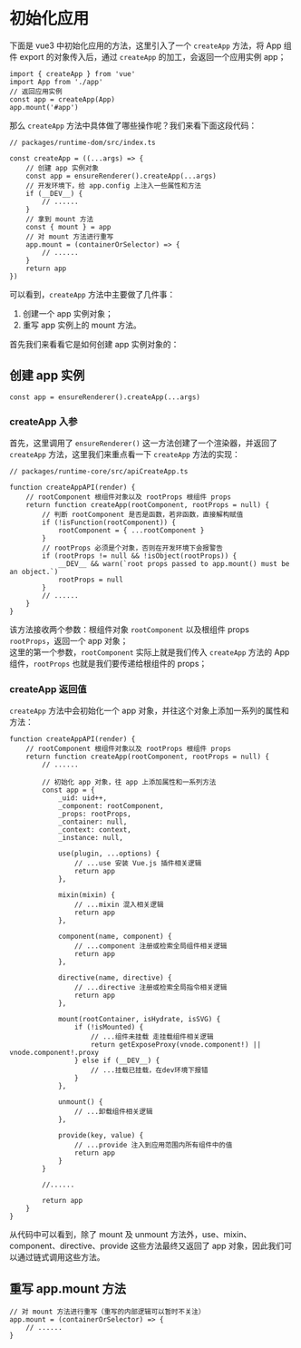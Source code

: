 # 初始化应用
下面是 vue3 中初始化应用的方法，这里引入了一个 `createApp` 方法，将 App 组件 export 的对象传入后，通过 `createApp` 的加工，会返回一个应用实例 app；

	import { createApp } from 'vue'
	import App from './app'
	// 返回应用实例
	const app = createApp(App)
	app.mount('#app')

那么 `createApp` 方法中具体做了哪些操作呢？我们来看下面这段代码：  

	// packages/runtime-dom/src/index.ts
	
	const createApp = ((...args) => {
		// 创建 app 实例对象
		const app = ensureRenderer().createApp(...args)
		// 开发环境下，给 app.config 上注入一些属性和方法
		if (__DEV__) {
			// ......
		}
		// 拿到 mount 方法
		const { mount } = app
		// 对 mount 方法进行重写
		app.mount = (containerOrSelector) => {
			// ......
		}
		return app
	})

可以看到，`createApp` 方法中主要做了几件事：  
1. 创建一个 app 实例对象；
2. 重写 app 实例上的 mount 方法。  

首先我们来看看它是如何创建 app 实例对象的：

## 创建 app 实例

	const app = ensureRenderer().createApp(...args)  

### createApp 入参    

首先，这里调用了 `ensureRenderer()` 这一方法创建了一个渲染器，并返回了 `createApp` 方法，这里我们来重点看一下 `createApp` 方法的实现：

	// packages/runtime-core/src/apiCreateApp.ts

	function createAppAPI(render) {
		// rootComponent 根组件对象以及 rootProps 根组件 props
		return function createApp(rootComponent, rootProps = null) {
			// 判断 rootComponent 是否是函数，若非函数，直接解构赋值
			if (!isFunction(rootComponent)) {
				rootComponent = { ...rootComponent }
			}
			// rootProps 必须是个对象，否则在开发环境下会报警告
			if (rootProps != null && !isObject(rootProps)) {
				__DEV__ && warn(`root props passed to app.mount() must be an object.`)
				rootProps = null
			}
			// ......
		}
	}

该方法接收两个参数：根组件对象 `rootComponent` 以及根组件 props `rootProps`，返回一个 app 对象；  
这里的第一个参数，`rootComponent` 实际上就是我们传入 `createApp` 方法的 App 组件，`rootProps` 也就是我们要传递给根组件的 props；  

### createApp 返回值 
`createApp` 方法中会初始化一个 app 对象，并往这个对象上添加一系列的属性和方法：
 
	function createAppAPI(render) {
		// rootComponent 根组件对象以及 rootProps 根组件 props
		return function createApp(rootComponent, rootProps = null) {
			// ......
			
			// 初始化 app 对象，往 app 上添加属性和一系列方法
			const app = {
				_uid: uid++,
				_component: rootComponent,
				_props: rootProps,
				_container: null,
				_context: context,
				_instance: null,

				use(plugin, ...options) {
					// ...use 安装 Vue.js 插件相关逻辑
					return app
				},

				mixin(mixin) {
					// ...mixin 混入相关逻辑
					return app
				},

				component(name, component) {
					// ...component 注册或检索全局组件相关逻辑
					return app
				},

				directive(name, directive) {
					// ...directive 注册或检索全局指令相关逻辑
					return app
				},

				mount(rootContainer, isHydrate, isSVG) {
					if (!isMounted) {
						// ...组件未挂载 走挂载组件相关逻辑
						return getExposeProxy(vnode.component!) || vnode.component!.proxy
					} else if (__DEV__) {
						// ...挂载已挂载，在dev环境下报错
					}
				},

				unmount() {
					// ...卸载组件相关逻辑
				},

				provide(key, value) {
					// ...provide 注入到应用范围内所有组件中的值
					return app
				}
			}

			//......

			return app
		}
	}

从代码中可以看到，除了 mount 及 unmount 方法外，use、mixin、component、directive、provide 这些方法最终又返回了 app 对象，因此我们可以通过链式调用这些方法。

## 重写 app.mount 方法

	// 对 mount 方法进行重写（重写的内部逻辑可以暂时不关注）
	app.mount = (containerOrSelector) => {
		// ......
	}